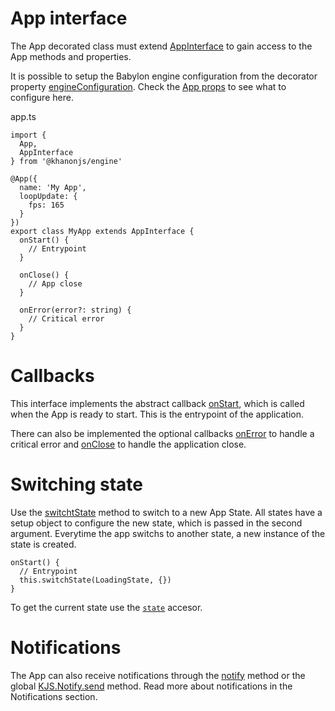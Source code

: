 # App interface
The App decorated class must extend [AppInterface](https://khanonjs.com/api-docs/classes/decorators_app.AppInterface.html) to gain access to the App methods and properties.

It is possible to setup the Babylon engine configuration from the decorator property [engineConfiguration](https://khanonjs.com/api-docs/types/types.EngineConfiguration.html). Check the [App props](https://khanonjs.com/api-docs/interfaces/decorators_app.AppProps.html) to see what to configure here.

app.ts
```
import {
  App,
  AppInterface
} from '@khanonjs/engine'

@App({
  name: 'My App',
  loopUpdate: {
    fps: 165
  }
})
export class MyApp extends AppInterface {
  onStart() {
    // Entrypoint
  }

  onClose() {
    // App close
  }

  onError(error?: string) {
    // Critical error
  }
}
```

# Callbacks

This interface implements the abstract callback [onStart](https://khanonjs.com/api-docs/classes/decorators_app.AppInterface.html#onStart), which is called when the App is ready to start. This is the entrypoint of the application.

There can also be implemented the optional callbacks [onError](https://khanonjs.com/api-docs/classes/decorators_app.AppInterface.html#onError) to handle a critical error and [onClose](https://khanonjs.com/api-docs/classes/decorators_app.AppInterface.html#onClose) to handle the application close.

# Switching state

Use the [switchtState](https://khanonjs.com/api-docs/classes/decorators_app.AppInterface.html#startState) method to switch to a new App State.
All states have a setup object to configure the new state, which is passed in the second argument. Everytime the app switchs to another state, a new instance of the state is created.
```
onStart() {
  // Entrypoint
  this.switchState(LoadingState, {})
}
```

To get the current state use the [`state`](https://khanonjs.com/api-docs/classes/decorators_app.AppInterface.html#state) accesor.

# Notifications

The App can also receive notifications through the [notify](https://khanonjs.com/api-docs/classes/decorators_app.AppInterface.html#notify) method or the global [KJS.Notify.send](https://khanonjs.com/api-docs/functions/kjs.KJS.Notify.send.html) method. Read more about notifications in the Notifications section.